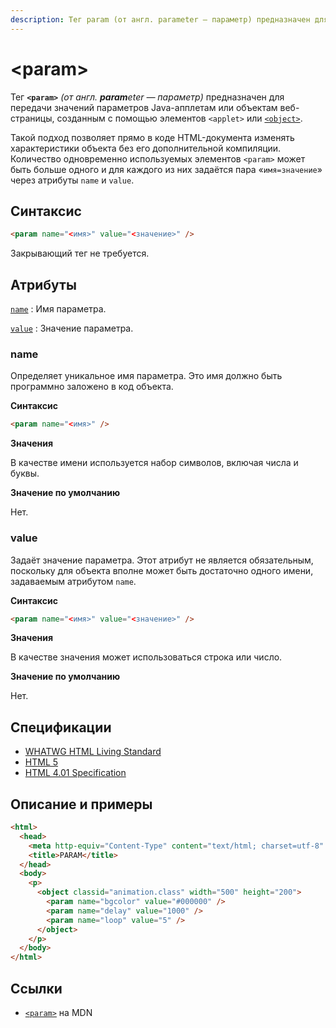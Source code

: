```yaml
---
description: Тег param (от англ. parameter — параметр) предназначен для передачи значений параметров Java-апплетам или объектам веб-страницы, созданным с помощью элементов applet или object
---
```


# &lt;param&gt;

Тег **`<param>`** _(от англ. **param**eter — параметр)_ предназначен для передачи значений параметров Java-апплетам или объектам веб-страницы, созданным с помощью элементов `<applet>` или [`<object>`](object.md).

Такой подход позволяет прямо в коде HTML-документа изменять характеристики объекта без его дополнительной компиляции. Количество одновременно используемых элементов `<param>` может быть больше одного и для каждого из них задаётся пара «`имя=значение`» через атрибуты `name` и `value`.

## Синтаксис

```html
<param name="<имя>" value="<значение>" />
```

Закрывающий тег не требуется.

## Атрибуты

[`name`](#name)
: Имя параметра.

[`value`](#value)
: Значение параметра.

### name

Определяет уникальное имя параметра. Это имя должно быть программно заложено в код объекта.

**Синтаксис**

```html
<param name="<имя>" />
```

**Значения**

В качестве имени используется набор символов, включая числа и буквы.

**Значение по умолчанию**

Нет.

### value

Задаёт значение параметра. Этот атрибут не является обязательным, поскольку для объекта вполне может быть достаточно одного имени, задаваемым атрибутом `name`.

**Синтаксис**

```html
<param name="<имя>" value="<значение>" />
```

**Значения**

В качестве значения может использоваться строка или число.

**Значение по умолчанию**

Нет.

## Спецификации

- [WHATWG HTML Living Standard](https://html.spec.whatwg.org/multipage/embedded-content.html#the-param-element)
- [HTML 5](http://www.w3.org/TR/html5/embedded-content-0.html#the-param-element)
- [HTML 4.01 Specification](http://www.w3.org/TR/html401/struct/objects.html#h-13.3.2)

## Описание и примеры

```html
<html>
  <head>
    <meta http-equiv="Content-Type" content="text/html; charset=utf-8" />
    <title>PARAM</title>
  </head>
  <body>
    <p>
      <object classid="animation.class" width="500" height="200">
        <param name="bgcolor" value="#000000" />
        <param name="delay" value="1000" />
        <param name="loop" value="5" />
      </object>
    </p>
  </body>
</html>
```

## Ссылки

- [`<param>`](https://developer.mozilla.org/ru/docs/Web/HTML/Element/param) на MDN
